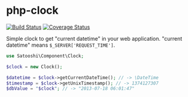 php-clock
=========

[![Build Status](https://travis-ci.org/satooshi/php-clock.png?branch=master)](https://travis-ci.org/satooshi/php-clock)
[![Coverage Status](https://coveralls.io/repos/satooshi/php-clock/badge.png)](https://coveralls.io/r/satooshi/php-clock)

Simple clock to get "current datetime" in your web application. "current datetime" means `$_SERVER['REQUEST_TIME']`.

```php
use Satooshi\Component\Clock;

$clock = new Clock();

$datetime = $clock->getCurrentDateTime(); // -> \DateTime
$timestamp = $clock->getUnixTimestamp(); // -> 1374127307
$dbValue = "$clock"; // -> "2013-07-18 06:01:47"
```
